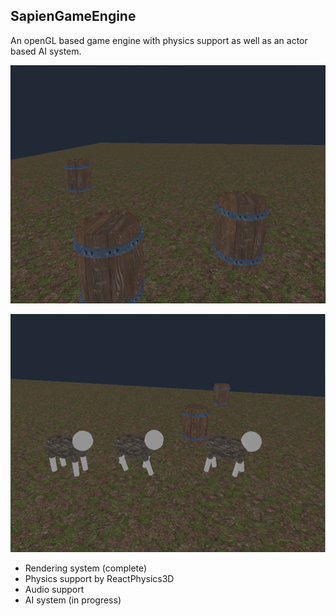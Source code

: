 ## SapienGameEngine
An openGL based game engine with physics support as well as an actor based AI system.


![Sapien entities](https://github.com/SniperChicken32/SapienGameEngine/blob/master/entities.png)


![Sapien actors](https://github.com/SniperChicken32/SapienGameEngine/blob/master/actors.png)


* Rendering system (complete)
* Physics support by ReactPhysics3D
* Audio support
* AI system (in progress)

